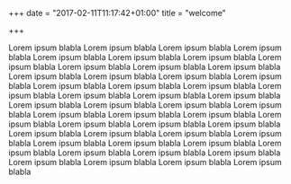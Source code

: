 +++
date = "2017-02-11T11:17:42+01:00"
title = "welcome"

+++

Lorem ipsum blabla Lorem ipsum blabla Lorem ipsum blabla Lorem ipsum blabla Lorem ipsum blabla Lorem ipsum blabla Lorem ipsum blabla Lorem ipsum blabla Lorem ipsum blabla Lorem ipsum blabla Lorem ipsum blabla Lorem ipsum blabla Lorem ipsum blabla Lorem ipsum blabla Lorem ipsum blabla Lorem ipsum blabla Lorem ipsum blabla Lorem ipsum blabla Lorem ipsum blabla Lorem ipsum blabla Lorem ipsum blabla Lorem ipsum blabla Lorem ipsum blabla Lorem ipsum blabla Lorem ipsum blabla Lorem ipsum blabla Lorem ipsum blabla Lorem ipsum blabla Lorem ipsum blabla Lorem ipsum blabla Lorem ipsum blabla Lorem ipsum blabla Lorem ipsum blabla Lorem ipsum blabla Lorem ipsum blabla Lorem ipsum blabla Lorem ipsum blabla Lorem ipsum blabla Lorem ipsum blabla Lorem ipsum blabla Lorem ipsum blabla Lorem ipsum blabla Lorem ipsum blabla Lorem ipsum blabla Lorem ipsum blabla Lorem ipsum blabla Lorem ipsum blabla Lorem ipsum blabla
